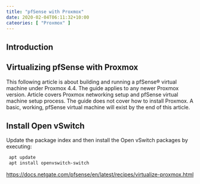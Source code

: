 ```yaml
---
title: "pfSense with Proxmox"
date: 2020-02-04T06:11:32+10:00
cateories: [ "Proxmox" ]
---
```

## Introduction

## Virtualizing pfSense with Proxmox
This following article is about building and running a pfSense® virtual machine under Proxmox 4.4. The guide applies to any newer Proxmox version. Article covers Proxmox networking setup and pfSense virtual machine setup process. The guide does not cover how to install Proxmox. A basic, working, pfSense virtual machine will exist by the end of this article.

## Install Open vSwitch
Update the package index and then install the Open vSwitch packages by executing:
```bash
 apt update
 apt install openvswitch-switch
```

https://docs.netgate.com/pfsense/en/latest/recipes/virtualize-proxmox.html

